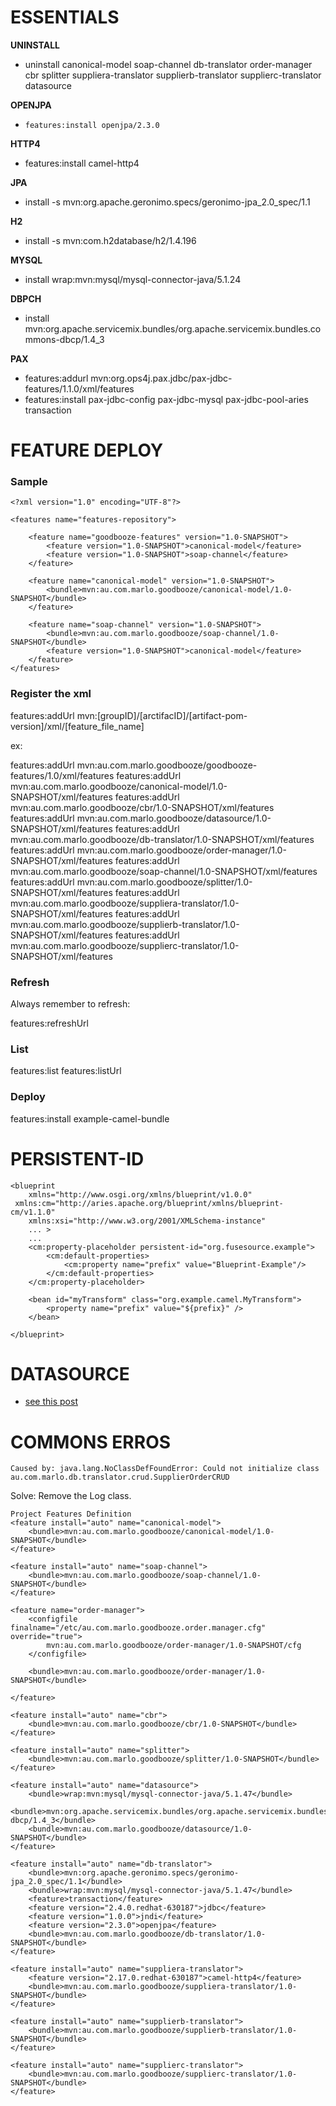 # ESSENTIALS

**UNINSTALL**
- uninstall canonical-model soap-channel db-translator  order-manager cbr splitter suppliera-translator supplierb-translator supplierc-translator datasource

**OPENJPA**
- `features:install openjpa/2.3.0`

**HTTP4**
- features:install camel-http4

**JPA**
- install -s mvn:org.apache.geronimo.specs/geronimo-jpa_2.0_spec/1.1 


**H2**
- install -s mvn:com.h2database/h2/1.4.196

**MYSQL**
- install wrap:mvn:mysql/mysql-connector-java/5.1.24

**DBPCH**
- install mvn:org.apache.servicemix.bundles/org.apache.servicemix.bundles.commons-dbcp/1.4_3

**PAX**
- features:addurl mvn:org.ops4j.pax.jdbc/pax-jdbc-features/1.1.0/xml/features
- features:install pax-jdbc-config pax-jdbc-mysql pax-jdbc-pool-aries transaction 

# FEATURE DEPLOY 

### Sample
```
<?xml version="1.0" encoding="UTF-8"?>

<features name="features-repository">

    <feature name="goodbooze-features" version="1.0-SNAPSHOT">
        <feature version="1.0-SNAPSHOT">canonical-model</feature>
        <feature version="1.0-SNAPSHOT">soap-channel</feature>
    </feature>

    <feature name="canonical-model" version="1.0-SNAPSHOT">
        <bundle>mvn:au.com.marlo.goodbooze/canonical-model/1.0-SNAPSHOT</bundle>
    </feature>

    <feature name="soap-channel" version="1.0-SNAPSHOT">
        <bundle>mvn:au.com.marlo.goodbooze/soap-channel/1.0-SNAPSHOT</bundle>
        <feature version="1.0-SNAPSHOT">canonical-model</feature>
    </feature>
</features>
```

### Register the xml 
features:addUrl mvn:[groupID]/[arctifacID]/[artifact-pom-version]/xml/[feature_file_name]

ex:

features:addUrl mvn:au.com.marlo.goodbooze/goodbooze-features/1.0/xml/features
features:addUrl mvn:au.com.marlo.goodbooze/canonical-model/1.0-SNAPSHOT/xml/features
features:addUrl mvn:au.com.marlo.goodbooze/cbr/1.0-SNAPSHOT/xml/features
features:addUrl mvn:au.com.marlo.goodbooze/datasource/1.0-SNAPSHOT/xml/features
features:addUrl mvn:au.com.marlo.goodbooze/db-translator/1.0-SNAPSHOT/xml/features
features:addUrl mvn:au.com.marlo.goodbooze/order-manager/1.0-SNAPSHOT/xml/features
features:addUrl mvn:au.com.marlo.goodbooze/soap-channel/1.0-SNAPSHOT/xml/features
features:addUrl mvn:au.com.marlo.goodbooze/splitter/1.0-SNAPSHOT/xml/features
features:addUrl mvn:au.com.marlo.goodbooze/suppliera-translator/1.0-SNAPSHOT/xml/features
features:addUrl mvn:au.com.marlo.goodbooze/supplierb-translator/1.0-SNAPSHOT/xml/features
features:addUrl mvn:au.com.marlo.goodbooze/supplierc-translator/1.0-SNAPSHOT/xml/features


### Refresh
Always remember to refresh:

features:refreshUrl

### List
features:list
features:listUrl

### Deploy
features:install example-camel-bundle

# PERSISTENT-ID
````
<blueprint
    xmlns="http://www.osgi.org/xmlns/blueprint/v1.0.0"
 xmlns:cm="http://aries.apache.org/blueprint/xmlns/blueprint-cm/v1.1.0"
    xmlns:xsi="http://www.w3.org/2001/XMLSchema-instance"
    ... >
    ...
    <cm:property-placeholder persistent-id="org.fusesource.example">
        <cm:default-properties>
            <cm:property name="prefix" value="Blueprint-Example"/>
        </cm:default-properties>
    </cm:property-placeholder>

    <bean id="myTransform" class="org.example.camel.MyTransform">
        <property name="prefix" value="${prefix}" />
    </bean>

</blueprint>
````
# DATASOURCE
- [see this post ](https://stackoverflow.com/questions/44528974/fuse-6-3-dbcp-basic-datasource)
# COMMONS ERROS

```
Caused by: java.lang.NoClassDefFoundError: Could not initialize class au.com.marlo.db.translator.crud.SupplierOrderCRUD
```
Solve: Remove the Log class. 




    Project Features Definition
    <feature install="auto" name="canonical-model">
        <bundle>mvn:au.com.marlo.goodbooze/canonical-model/1.0-SNAPSHOT</bundle>
    </feature>

    <feature install="auto" name="soap-channel">
        <bundle>mvn:au.com.marlo.goodbooze/soap-channel/1.0-SNAPSHOT</bundle>
    </feature>

    <feature name="order-manager">
        <configfile  finalname="/etc/au.com.marlo.goodbooze.order.manager.cfg" override="true">
            mvn:au.com.marlo.goodbooze/order-manager/1.0-SNAPSHOT/cfg
        </configfile>

        <bundle>mvn:au.com.marlo.goodbooze/order-manager/1.0-SNAPSHOT</bundle>

    </feature>

    <feature install="auto" name="cbr">
        <bundle>mvn:au.com.marlo.goodbooze/cbr/1.0-SNAPSHOT</bundle>
    </feature>

    <feature install="auto" name="splitter">
        <bundle>mvn:au.com.marlo.goodbooze/splitter/1.0-SNAPSHOT</bundle>
    </feature>

    <feature install="auto" name="datasource">
        <bundle>wrap:mvn:mysql/mysql-connector-java/5.1.47</bundle>
        <bundle>mvn:org.apache.servicemix.bundles/org.apache.servicemix.bundles.commons-dbcp/1.4_3</bundle>
        <bundle>mvn:au.com.marlo.goodbooze/datasource/1.0-SNAPSHOT</bundle>
    </feature>

    <feature install="auto" name="db-translator">
        <bundle>mvn:org.apache.geronimo.specs/geronimo-jpa_2.0_spec/1.1</bundle>
        <bundle>wrap:mvn:mysql/mysql-connector-java/5.1.47</bundle>
        <feature>transaction</feature>
        <feature version="2.4.0.redhat-630187">jdbc</feature>
        <feature version="1.0.0">jndi</feature>
        <feature version="2.3.0">openjpa</feature>
        <bundle>mvn:au.com.marlo.goodbooze/db-translator/1.0-SNAPSHOT</bundle>
    </feature>

    <feature install="auto" name="suppliera-translator">
        <feature version="2.17.0.redhat-630187">camel-http4</feature>
        <bundle>mvn:au.com.marlo.goodbooze/suppliera-translator/1.0-SNAPSHOT</bundle>
    </feature>

    <feature install="auto" name="supplierb-translator">
        <bundle>mvn:au.com.marlo.goodbooze/supplierb-translator/1.0-SNAPSHOT</bundle>
    </feature>

    <feature install="auto" name="supplierc-translator">
        <bundle>mvn:au.com.marlo.goodbooze/supplierc-translator/1.0-SNAPSHOT</bundle>
    </feature>

